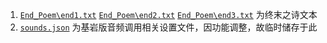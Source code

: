 1. [`End_Poem\end1.txt`](https://github.com/MC-Schale/Resource-pack/blob/main/Others/End_Poem/end1.txt) [`End_Poem\end2.txt`](https://github.com/MC-Schale/Resource-pack/blob/main/Others/End_Poem/end2.txt) [`End_Poem\end3.txt`](https://github.com/MC-Schale/Resource-pack/blob/main/Others/End_Poem/end3.txt) 为终末之诗文本
2. [`sounds.json`](https://github.com/MC-Schale/Resource-pack/blob/main/Others/Backpack/sounds.json) 为基岩版音频调用相关设置文件，因功能调整，故临时储存于此